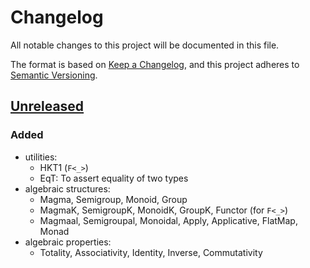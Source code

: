 # Changelog

All notable changes to this project will be documented in this file.

The format is based on [Keep a Changelog](https://keepachangelog.com/en/1.0.0/),
and this project adheres to [Semantic Versioning](https://semver.org/spec/v2.0.0.html).

## [Unreleased]

### Added

- utilities:
  - HKT1 (`F<_>`)
  - EqT: To assert equality of two types
- algebraic structures:
  - Magma, Semigroup, Monoid, Group
  - MagmaK, SemigroupK, MonoidK, GroupK, Functor (for `F<_>`)
  - Magmaal, Semigroupal, Monoidal, Apply, Applicative, FlatMap, Monad
- algebraic properties:
  - Totality, Associativity, Identity, Inverse, Commutativity

[unreleased]: https://github.com/duskmoon314/cats/commits/main
